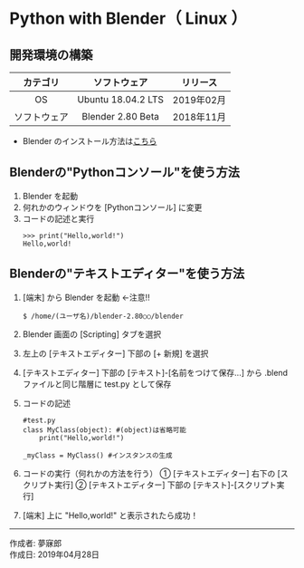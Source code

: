 # Python with Blender（ Linux ）

## 開発環境の構築

|カテゴリ|ソフトウェア|リリース|
|:--:|:--:|:--:|
|OS|Ubuntu 18.04.2 LTS|2019年02月|
|ソフトウェア|Blender 2.80 Beta|2018年11月|
* Blender のインストール方法は[こちら](https://github.com/mubirou/Blender/tree/master/introduction#%E3%82%A4%E3%83%B3%E3%82%B9%E3%83%88%E3%83%BC%E3%83%AB)

## Blenderの"Pythonコンソール"を使う方法

1. Blender を起動
1. 何れかのウィンドウを [Pythonコンソール] に変更
1. コードの記述と実行
    ```
    >>> print("Hello,world!")
    Hello,world!
    ```

## Blenderの"テキストエディター"を使う方法

1. [端末] から Blender を起動 ←注意!!
    ```
    $ /home/(ユーザ名)/blender-2.80○○/blender
    ```

1. Blender 画面の [Scripting] タブを選択
1. 左上の [テキストエディター] 下部の [+ 新規] を選択
1. [テキストエディター] 下部の [テキスト]-[名前をつけて保存...] から .blend ファイルと同じ階層に test.py として保存
1. コードの記述
    ```
    #test.py
    class MyClass(object): #(object)は省略可能
        print("Hello,world!")

    _myClass = MyClass() #インスタンスの生成
    ```
1. コードの実行（何れかの方法を行う）
    ① [テキストエディター] 右下の [スクリプト実行]
    ② [テキストエディター] 下部の [テキスト]-[スクリプト実行]
1. [端末] 上に "Hello,world!" と表示されたら成功！

***
作成者: 夢寐郎  
作成日: 2019年04月28日